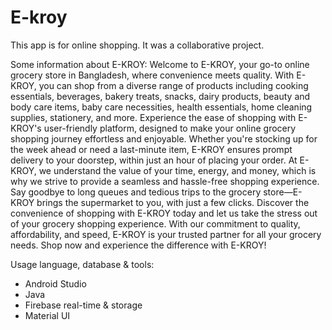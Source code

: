 # E-kroy
This app is for online shopping. It was a collaborative project.

Some information about E-KROY: 
Welcome to E-KROY, your go-to online grocery store in Bangladesh, where convenience meets quality. With E-KROY, you can shop from a diverse range of products including cooking essentials, beverages, bakery treats, snacks, dairy products, beauty and body care items, baby care necessities, health essentials, home cleaning supplies, stationery, and more.
Experience the ease of shopping with E-KROY's user-friendly platform, designed to make your online grocery shopping journey effortless and enjoyable. Whether you're stocking up for the week ahead or need a last-minute item, E-KROY ensures prompt delivery to your doorstep, within just an hour of placing your order.
At E-KROY, we understand the value of your time, energy, and money, which is why we strive to provide a seamless and hassle-free shopping experience. Say goodbye to long queues and tedious trips to the grocery store—E-KROY brings the supermarket to you, with just a few clicks.
Discover the convenience of shopping with E-KROY today and let us take the stress out of your grocery shopping experience. With our commitment to quality, affordability, and speed, E-KROY is your trusted partner for all your grocery needs. Shop now and experience the difference with E-KROY!




Usage language, database & tools:

* Android Studio
* Java
* Firebase real-time & storage
* Material UI
